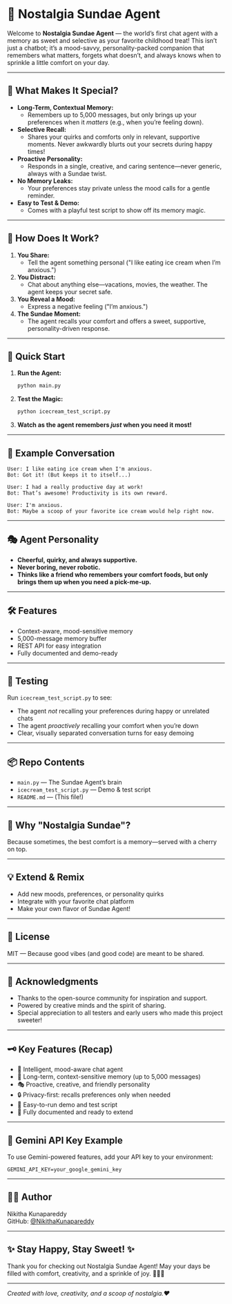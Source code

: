 # 🤖 Nostalgia Sundae Agent

Welcome to **Nostalgia Sundae Agent** — the world’s first chat agent with a memory as sweet and selective as your favorite childhood treat! This isn’t just a chatbot; it’s a mood-savvy, personality-packed companion that remembers what matters, forgets what doesn’t, and always knows when to sprinkle a little comfort on your day.

---

## 🌈 What Makes It Special?

- **Long-Term, Contextual Memory:**
  - Remembers up to 5,000 messages, but only brings up your preferences when it *matters* (e.g., when you’re feeling down).
- **Selective Recall:**
  - Shares your quirks and comforts only in relevant, supportive moments. Never awkwardly blurts out your secrets during happy times!
- **Proactive Personality:**
  - Responds in a single, creative, and caring sentence—never generic, always with a Sundae twist.
- **No Memory Leaks:**
  - Your preferences stay private unless the mood calls for a gentle reminder.
- **Easy to Test & Demo:**
  - Comes with a playful test script to show off its memory magic.

---

## 🍦 How Does It Work?

1. **You Share:**
   - Tell the agent something personal ("I like eating ice cream when I’m anxious.")
2. **You Distract:**
   - Chat about anything else—vacations, movies, the weather. The agent keeps your secret safe.
3. **You Reveal a Mood:**
   - Express a negative feeling ("I’m anxious.")
4. **The Sundae Moment:**
   - The agent recalls your comfort and offers a sweet, supportive, personality-driven response.

---

## 🚀 Quick Start

1. **Run the Agent:**
   ```bash
   python main.py
   ```
2. **Test the Magic:**
   ```bash
   python icecream_test_script.py
   ```
3. **Watch as the agent remembers *just* when you need it most!**

---

## 🧠 Example Conversation

```text
User: I like eating ice cream when I'm anxious.
Bot: Got it! (But keeps it to itself...)

User: I had a really productive day at work!
Bot: That’s awesome! Productivity is its own reward.

User: I'm anxious.
Bot: Maybe a scoop of your favorite ice cream would help right now.
```

---

## 🎭 Agent Personality

- **Cheerful, quirky, and always supportive.**
- **Never boring, never robotic.**
- **Thinks like a friend who remembers your comfort foods, but only brings them up when you need a pick-me-up.**

---

## 🛠️ Features

- Context-aware, mood-sensitive memory
- 5,000-message memory buffer
- REST API for easy integration
- Fully documented and demo-ready

---

## 🧪 Testing

Run `icecream_test_script.py` to see:
- The agent *not* recalling your preferences during happy or unrelated chats
- The agent *proactively* recalling your comfort when you’re down
- Clear, visually separated conversation turns for easy demoing

---

## 📦 Repo Contents

- `main.py` — The Sundae Agent’s brain
- `icecream_test_script.py` — Demo & test script
- `README.md` — (This file!)

---

## 🍒 Why "Nostalgia Sundae"?

Because sometimes, the best comfort is a memory—served with a cherry on top.

---

## 💡 Extend & Remix

- Add new moods, preferences, or personality quirks
- Integrate with your favorite chat platform
- Make your own flavor of Sundae Agent!

---

## 📝 License

MIT — Because good vibes (and good code) are meant to be shared.

---

## 🙏 Acknowledgments

- Thanks to the open-source community for inspiration and support.
- Powered by creative minds and the spirit of sharing.
- Special appreciation to all testers and early users who made this project sweeter!

---

## 🗝️ Key Features (Recap)

- 🤖 Intelligent, mood-aware chat agent
- 🧠 Long-term, context-sensitive memory (up to 5,000 messages)
- 🎭 Proactive, creative, and friendly personality
- 🔒 Privacy-first: recalls preferences only when needed
- 🧪 Easy-to-run demo and test script
- 🌈 Fully documented and ready to extend

---

## 🔑 Gemini API Key Example

To use Gemini-powered features, add your API key to your environment:

```env
GEMINI_API_KEY=your_google_gemini_key
```

---

## 👨‍💻 Author

Nikitha Kunapareddy  
GitHub: [@NikithaKunapareddy](https://github.com/NikithaKunapareddy)

---

## ✨ Stay Happy, Stay Sweet! ✨

Thank you for checking out Nostalgia Sundae Agent! May your days be filled with comfort, creativity, and a sprinkle of joy. 🍒💬😊

---

*Created with love, creativity, and a scoop of nostalgia.❤️*


